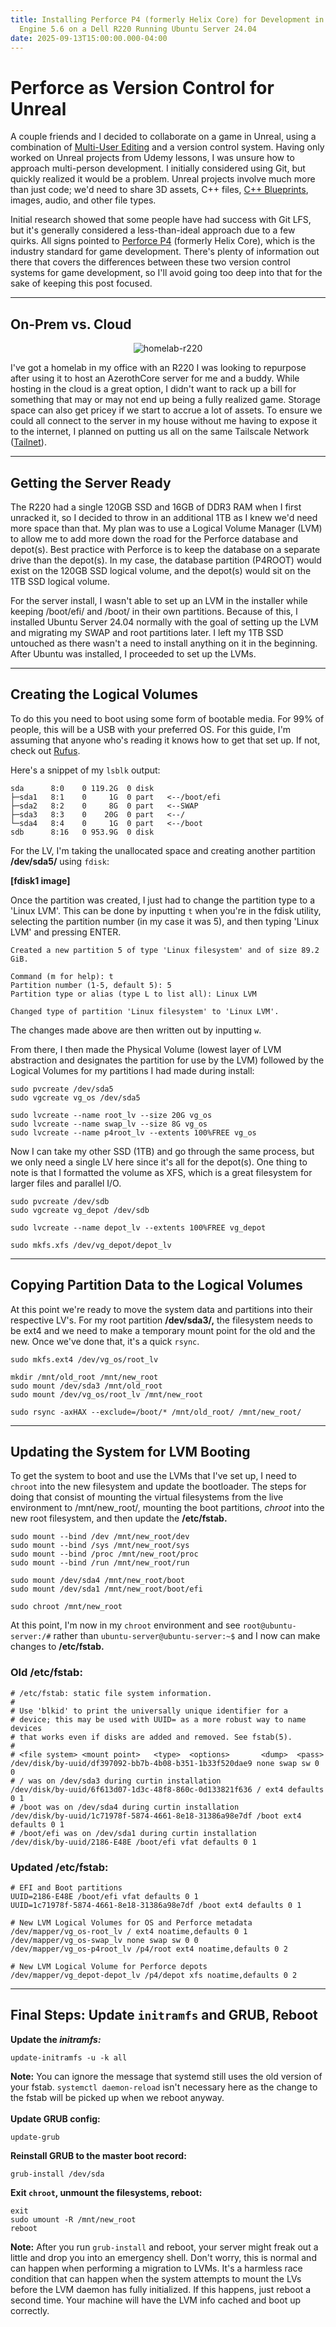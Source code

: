 ```yaml
---
title: Installing Perforce P4 (formerly Helix Core) for Development in Unreal
  Engine 5.6 on a Dell R220 Running Ubuntu Server 24.04
date: 2025-09-13T15:00:00.000-04:00
---
```

# Perforce as Version Control for Unreal

A couple friends and I decided to collaborate on a game in Unreal, using a combination of [Multi-User Editing](https://dev.epicgames.com/documentation/en-us/unreal-engine/getting-started-with-multi-user-editing-in-unreal-engine) and a version control system. Having only worked on Unreal projects from Udemy lessons, I was unsure how to approach multi-person development. I initially considered using Git, but quickly realized it would be a problem. Unreal projects involve much more than just code; we'd need to share 3D assets, C++ files, [C++ Blueprints](https://dev.epicgames.com/documentation/en-us/unreal-engine/cpp-and-blueprints-example), images, audio, and other file types.

Initial research showed that some people have had success with Git LFS, but it's generally considered a less-than-ideal approach due to a few quirks. All signs pointed to [Perforce P4](https://www.perforce.com/products/helix-core) (formerly Helix Core), which is the industry standard for game development. There's plenty of information out there that covers the differences between these two version control systems for game development, so I'll avoid going too deep into that for the sake of keeping this post focused.

- - -

## On-Prem vs. Cloud

<div style="text-align: center;">
  <img src="https://res.cloudinary.com/tfeuerbach-blog/image/upload/v1757824949/homelab-r220.png" alt="homelab-r220" />
</div>

I've got a homelab in my office with an R220 I was looking to repurpose after using it to host an AzerothCore server for me and a buddy. While hosting in the cloud is a great option, I didn't want to rack up a bill for something that may or may not end up being a fully realized game. Storage space can also get pricey if we start to accrue a lot of assets. To ensure we could all connect to the server in my house without me having to expose it to the internet, I planned on putting us all on the same Tailscale Network ([Tailnet](https://tailscale.com/kb/1136/tailnet)).

- - -

## Getting the Server Ready

The R220 had a single 120GB SSD and 16GB of DDR3 RAM when I first unracked it, so I decided to throw in an additional 1TB as I knew we'd need more space than that. My plan was to use a Logical Volume Manager (LVM) to allow me to add more down the road for the Perforce database and depot(s). Best practice with Perforce is to keep the database on a separate drive than the depot(s). In my case, the database partition (P4ROOT) would exist on the 120GB SSD logical volume, and the depot(s) would sit on the 1TB SSD logical volume.

For the server install, I wasn't able to set up an LVM in the installer while keeping /boot/efi/ and /boot/ in their own partitions. Because of this, I installed Ubuntu Server 24.04 normally with the goal of setting up the LVM and migrating my SWAP and root partitions later. I left my 1TB SSD untouched as there wasn't a need to install anything on it in the beginning. After Ubuntu was installed, I proceeded to set up the LVMs.

- - -

## Creating the Logical Volumes

To do this you need to boot using some form of bootable media. For 99% of people, this will be a USB with your preferred OS. For this guide, I'm assuming that anyone who's reading it knows how to get that set up. If not, check out [Rufus](https://rufus.ie/en/).

Here's a snippet of my `lsblk` output:

```
sda      8:0    0 119.2G  0 disk
├─sda1   8:1    0     1G  0 part   <--/boot/efi
├─sda2   8:2    0     8G  0 part   <--SWAP
├─sda3   8:3    0    20G  0 part   <--/
└─sda4   8:4    0     1G  0 part   <--/boot
sdb      8:16   0 953.9G  0 disk
```

For the LV, I'm taking the unallocated space and creating another partition **/dev/sda5/** using `fdisk`:

**\[fdisk1 image]**

Once the partition was created, I just had to change the partition type to a 'Linux LVM'. This can be done by inputting `t` when you're in the fdisk utility, selecting the partition number (in my case it was 5), and then typing 'Linux LVM' and pressing ENTER.

```
Created a new partition 5 of type 'Linux filesystem' and of size 89.2 GiB.

Command (m for help): t
Partition number (1-5, default 5): 5
Partition type or alias (type L to list all): Linux LVM

Changed type of partition 'Linux filesystem' to 'Linux LVM'.
```

The changes made above are then written out by inputting `w`.

From there, I then made the Physical Volume (lowest layer of LVM abstraction and designates the partition for use by the LVM) followed by the Logical Volumes for my partitions I had made during install:

```
sudo pvcreate /dev/sda5
sudo vgcreate vg_os /dev/sda5

sudo lvcreate --name root_lv --size 20G vg_os
sudo lvcreate --name swap_lv --size 8G vg_os
sudo lvcreate --name p4root_lv --extents 100%FREE vg_os
```

Now I can take my other SSD (1TB) and go through the same process, but we only need a single LV here since it's all for the depot(s). One thing to note is that I formatted the volume as XFS, which is a great filesystem for larger files and parallel I/O.

```
sudo pvcreate /dev/sdb
sudo vgcreate vg_depot /dev/sdb

sudo lvcreate --name depot_lv --extents 100%FREE vg_depot

sudo mkfs.xfs /dev/vg_depot/depot_lv
```

- - -

## Copying Partition Data to the Logical Volumes

At this point we're ready to move the system data and partitions into their respective LV's. For my root partition **/dev/sda3/,** the filesystem needs to be ext4 and we need to make a temporary mount point for the old and the new. Once we've done that, it's a quick `rsync`.

```
sudo mkfs.ext4 /dev/vg_os/root_lv

mkdir /mnt/old_root /mnt/new_root
sudo mount /dev/sda3 /mnt/old_root
sudo mount /dev/vg_os/root_lv /mnt/new_root

sudo rsync -axHAX --exclude=/boot/* /mnt/old_root/ /mnt/new_root/
```

- - -

## Updating the System for LVM Booting

To get the system to boot and use the LVMs that I've set up, I need to `chroot` into the new filesystem and update the bootloader. The steps for doing that consist of mounting the virtual filesystems from the live environment to /mnt/new_root/, mounting the boot partitions, *chroot* into the new root filesystem, and then update the **/etc/fstab.**

```
sudo mount --bind /dev /mnt/new_root/dev
sudo mount --bind /sys /mnt/new_root/sys
sudo mount --bind /proc /mnt/new_root/proc
sudo mount --bind /run /mnt/new_root/run

sudo mount /dev/sda4 /mnt/new_root/boot
sudo mount /dev/sda1 /mnt/new_root/boot/efi

sudo chroot /mnt/new_root
```

At this point, I'm now in my `chroot` environment and see `root@ubuntu-server:/#` rather than `ubuntu-server@ubuntu-server:~$` and I now can make changes to **/etc/fstab.**

### Old /etc/fstab:

```
# /etc/fstab: static file system information.
#
# Use 'blkid' to print the universally unique identifier for a
# device; this may be used with UUID= as a more robust way to name devices
# that works even if disks are added and removed. See fstab(5).
#
# <file system> <mount point>   <type>  <options>       <dump>  <pass>
/dev/disk/by-uuid/df397092-bb7b-4b08-b351-1b33f520dae9 none swap sw 0 0
# / was on /dev/sda3 during curtin installation
/dev/disk/by-uuid/6f613d07-1d3c-48f8-860c-0d133821f636 / ext4 defaults 0 1
# /boot was on /dev/sda4 during curtin installation
/dev/disk/by-uuid/1c71978f-5874-4661-8e18-31386a98e7df /boot ext4 defaults 0 1
# /boot/efi was on /dev/sda1 during curtin installation
/dev/disk/by-uuid/2186-E48E /boot/efi vfat defaults 0 1
```

### Updated /etc/fstab:

```
# EFI and Boot partitions
UUID=2186-E48E /boot/efi vfat defaults 0 1
UUID=1c71978f-5874-4661-8e18-31386a98e7df /boot ext4 defaults 0 1

# New LVM Logical Volumes for OS and Perforce metadata
/dev/mapper/vg_os-root_lv / ext4 noatime,defaults 0 1
/dev/mapper/vg_os-swap_lv none swap sw 0 0
/dev/mapper/vg_os-p4root_lv /p4/root ext4 noatime,defaults 0 2

# New LVM Logical Volume for Perforce depots
/dev/mapper/vg_depot-depot_lv /p4/depot xfs noatime,defaults 0 2
```

- - -

## Final Steps: Update `initramfs` and GRUB, Reboot

**Update the *initramfs:***

```
update-initramfs -u -k all
```

**Note:** You can ignore the message that systemd still uses the old version of your fstab. `systemctl daemon-reload` isn't necessary here as the change to the fstab will be picked up when we reboot anyway.\
\
**Update GRUB config:**

```
update-grub
```

**Reinstall GRUB to the master boot record:**

```
grub-install /dev/sda
```

**Exit `chroot`, unmount the filesystems, reboot:**

```
exit
sudo umount -R /mnt/new_root
reboot
```

**Note:**  After you run `grub-install` and reboot, your server might freak out a little and drop you into an emergency shell. Don't worry, this is normal and can happen when performing a migration to LVMs. It's a harmless race condition that can happen when the system attempts to mount the LVs before the LVM daemon has fully initialized. If this happens, just reboot a second time. Your machine will have the LVM info cached and boot up correctly.
